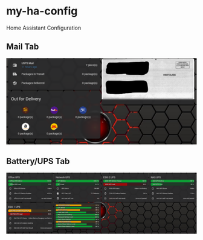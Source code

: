 # my-ha-config

Home Assistant Configuration

## Mail Tab

<img src="https://github.com/firstof9/my-ha-config/raw/master/images/mail-tab.png">

## Battery/UPS Tab

<img src="https://github.com/firstof9/my-ha-config/raw/master/images/battery-tab.png">
